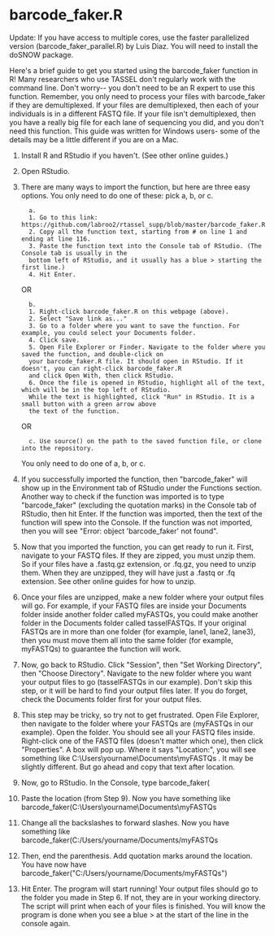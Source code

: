 # barcode_faker.R
Update: If you have access to multiple cores, use the faster parallelized version (barcode_faker_parallel.R) by Luis Diaz. You will need to install the doSNOW package.

Here's a brief guide to get you started using the barcode_faker function in R! Many researchers who use TASSEL
don't regularly work with the command line. Don't worry-- you don't need to be an R expert to use this function.
Remember, you only need to process your files with barcode_faker if they are demultiplexed. If your files are
demultiplexed, then each of your individuals is in a different FASTQ file. If your file isn't demultiplexed, then
you have a really big file for each lane of sequencing you did, and you don't need this function. This guide was
written for Windows users- some of the details may be a little different if you are on a Mac.

1. Install R and RStudio if you haven't. (See other online guides.)
2. Open RStudio.
3. There are many ways to import the function, but here are three easy options. You only need to do one of these: pick a, b, or c.
         
         a. 
         1. Go to this link: https://github.com/labroo2/rtassel_supp/blob/master/barcode_faker.R
         2. Copy all the function text, starting from # on line 1 and ending at line 116.
         3. Paste the function text into the Console tab of RStudio. (The Console tab is usually in the
         bottom left of RStudio, and it usually has a blue > starting the first line.)
         4. Hit Enter.
      
      OR

         b. 
         1. Right-click barcode_faker.R on this webpage (above).
         2. Select "Save link as..."
         3. Go to a folder where you want to save the function. For example, you could select your Documents folder.
         4. Click save.
         5. Open File Explorer or Finder. Navigate to the folder where you saved the function, and double-click on
         your barcode_faker.R file. It should open in RStudio. If it doesn't, you can right-click barcode_faker.R
         and click Open With, then click RStudio.
         6. Once the file is opened in RStudio, highlight all of the text, which will be in the top left of RStudio.
         While the text is highlighted, click "Run" in RStudio. It is a small button with a green arrow above
         the text of the function.
      
      OR
      
         c. Use source() on the path to the saved function file, or clone into the repository.
      
      You only need to do one of a, b, or c.
      
4. If you successfully imported the function, then "barcode_faker" will show up in the Environment tab of RStudio
      under the Functions section.
   Another way to check if the function was imported is to type "barcode_faker" (excluding the quotation marks) in
   the Console tab of RStudio, then hit Enter. If the function was imported, then the text of the function will 
   spew into the Console. If the function was not imported, then you will see "Error: object 'barcode_faker' not
   found".
 
 5. Now that you imported the function, you can get ready to run it. First, navigate to your FASTQ files. If they
 are zipped, you must unzip them. So if your files have a .fastq.gz extension, or .fq.gz, you need to unzip them.
 When they are unzipped, they will have just a .fastq or .fq extension. See other online guides for how to unzip.
 
 6. Once your files are unzipped, make a new folder where your output files will go. For example, if your FASTQ files
 are inside your Documents folder inside another folder called myFASTQs, you could make another folder in the Documents
 folder called tasselFASTQs. If your original FASTQs are in more than one folder (for example, lane1, lane2, lane3), then
 you must move them all into the same folder (for example, myFASTQs) to guarantee the function will work.
 
 7. Now, go back to RStudio. Click "Session", then "Set Working Directory", then "Choose Directory". Navigate to the new
 folder where you want your output files to go (tasselFASTQs in our example). Don't skip this step, or it will be hard to
 find your output files later. If you do forget, check the Documents folder first for your output files.
 
 8. This step may be tricky, so try not to get frustrated. Open File Explorer, then navigate to the folder where your
 FASTQs are (myFASTQs in our example). Open the folder. You should see all your FASTQ files inside. Right-click one of
 the FASTQ files (doesn't matter which one), then click "Properties". A box will pop up. Where it says "Location:", you
 will see something like C:\Users\yourname\Documents\myFASTQs . It may be slightly different. But go ahead and copy
 that text after location.
 
 9. Now, go to RStudio. In the Console, type barcode_faker(
 
 10. Paste the location (from Step 9). Now you have something like barcode_faker(C:\Users\yourname\Documents\myFASTQs
 
 11. Change all the backslashes to forward slashes. Now you have something like barcode_faker(C:/Users/yourname/Documents/myFASTQs
 
 12. Then, end the parenthesis. Add quotation marks around the location. You have now have
      barcode_faker("C:/Users/yourname/Documents/myFASTQs")
 
 13. Hit Enter. The program will start running! Your output files should go to the folder you made in Step 6.
     If not, they are in your working directory. The script will print when each of your files is finished. You
     will know the program is done when you see a blue > at the start of the line in the console again.
 
 
 
 
